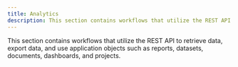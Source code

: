 ```yaml
---
title: Analytics
description: This section contains workflows that utilize the REST API to retrieve data, export data, and use many objects such as reports, cubes, datasets, documents, dashboards, and projects.
---
```


This section contains workflows that utilize the REST API to retrieve data, export data, and use application objects such as reports, datasets, documents, dashboards, and projects.
